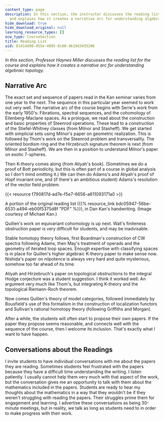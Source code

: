 ```yaml
---
content_type: page
description: In this section, the instructor discusses the reading list for the course
  and explains how it creates a narrative arc for understanding algebraic topology.
hide_download: true
hide_download_original: null
learning_resource_types: []
ocw_type: CourseSection
title: Reading List
uid: 81414d90-455e-4895-8c60-4619d3435206
---
```


_In this section, Professor Haynes Miller discusses the reading list for the course and explains how it creates a narrative arc for understanding algebraic topology._

Narrative Arc
-------------

The exact set and sequence of papers read in the Kan seminar varies from one year to the next. The sequence in this particular year seemed to work out very well. The narrative arc of the course begins with Serre's work from the early 1950's: Fibrations, spectral sequences, and the cohomology of Eilenberg-Maclane spaces. As a prologue, we read about the construction and basic properties of Steenrod operations. These lead to a construction of the Stiefel-Whitney classes (from Milnor and Stasheff). We get started with simplicial sets using Milnor's paper on geometric realization. This is followed by Thom's work on the Steenrod problem and transversality. The oriented bordism ring and the Hirzebruch signature theorem is next (from Milnor and Stasheff). We are then in a position to understand Milnor's paper on exotic 7-spheres.

Then K-theory comes along (from Atiyah's book). (Sometimes we do a proof of Bott periodicity, but this is often part of a course in global analysis so I don't mind omitting it.) We can then do Adams's and Atiyah's proof of Hopf invariant one, and (if there's an ambitious student) Adams's resolution of the vector field problem.

{{< resource f790817d-ad7e-f5e7-6656-a611093171a0 >}}

A portion of the original reading list ({{% resource_link bdc05947-56be-6531-a494-eb00f5375d8f "PDF" %}}), in Dan Kan's handwriting. (Image courtesy of Michael Kan.)

Quillen's work on equivariant cohomology is up next. Wall's finiteness obstruction paper is very difficult for students, and may be inadvisable.

Stable homotopy theory follows, first Boardman's construction of CW spectra following Adams, then May's treatment of operads and the geometry of iterated loop spaces. Enough expertise with classifying spaces is in place for Quillen's higher algebraic K-theory paper to make sense now. Nishida's paper on nilpotence is always very hard and quite mysterious, somehow too far ahead of its time.

Atiyah and Hirzebruch's paper on topological obstructions to the integral Hodge conjecture was a student suggestion. I think it worked well: An argument very much like Thom's, but integrating K-theory and the topological Riemann-Roch theorem.

Now comes Quillen's theory of model categories, followed immediately by Bousfield's use of this formalism in the construction of localization functors and Sullivan's rational homotopy theory (following Griffiths and Morgan).

After a while, the students will often start to propose their own papers. If the paper they propose seems reasonable, and connects well with the sequence of the course, then I welcome its inclusion. That's exactly what I want to have happen.

Conversations about the Readings
--------------------------------

I invite students to have individual conversations with me about the papers they are reading. Sometimes students feel frustrated with the papers because they have a difficult time understanding the writing. I listen patiently. I usually cannot help them very much with that aspect of the work, but the conversation gives me an opportunity to talk with them about the mathematics included in the papers. Students are ready to hear my thoughts about the mathematics in a way that they wouldn't be if they weren't struggling with reading the papers. Their struggles prime them for engagement and learning. I advertise these conversations as being 30-minute meetings, but in reality, we talk as long as students need to in order to make progress with their work.